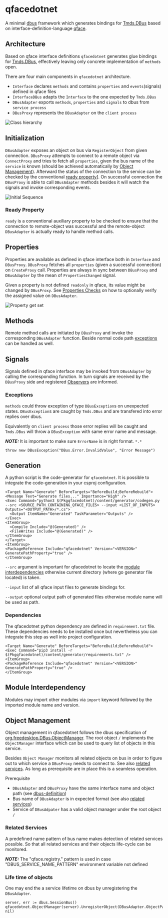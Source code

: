 # qfacedotnet

A minimal [dbus](https://dbus.freedesktop.org/doc/dbus-tutorial.html#whatis) framework which generates bindings for [Tmds.DBus](https://github.com/tmds/Tmds.DBus) based on interface-definition-language [qface](https://doc.qt.io/QtIVI/idl-syntax.html).

## Architecture

Based on qface interface definitions `qfacedotnet` generates glue bindings for [Tmds.DBus](https://github.com/tmds/Tmds.DBus), effectively leaving only concrete implementation of `methods` open.

There are four main components in `qfacedotnet` architecture. 
* `Interface` declares `methods` and contains `properties` and `events`(signals) defined in qface files 
* `InterfaceDBus` adapts the `Interface` to the one expected by `Tmds.DBus`
* `DBusAdapter` exports `methods`, `properties` and `signals` to dbus from `service process`
* `DBusProxy` represents the `DBusAdapter` on the `client process`

![Class hierarchy](http://www.plantuml.com/plantuml/proxy?cache=no&src=https://raw.github.com/idleroamer/qfacedotnet/master/assets/diagrams/class-hierarchy.puml)

## Initialization

`DBusAdapter` exposes an object on bus via `RegisterObject` from given connection. `DBusProxy` attempts to connect to a remote object via `ConnectProxy` and tries to fetch all `properties`, given the bus name of the `service` is known (should be achieved automatically by [Object Management](#Object-Management)).
Afterward the status of the connection to the service can be checked by the conventional [ready property](#ready-property)]. On successful connection the `DBusProxy` is able to call `DBusAdapter` methods besides it will watch the signals and invoke corresponding events.

![Initial Sequence](http://www.plantuml.com/plantuml/proxy?cache=no&src=https://raw.github.com/idleroamer/qfacedotnet/master/assets/diagrams/initial-adapter-proxy-sequence.puml)

### Ready Property

`ready` is a conventional auxiliary property to be checked to ensure that the connection to remote-object was successful and the remote-object `DBusAdapter` is actually ready to handle method calls.

## Properties

Properties are available as defined in qface interface both in `Interface` and `DBusProxy`.
`DBusProxy` fetches all `properties` (given a successful connection) on `CreateProxy` call. Properties are always in sync between `DBusProxy` and `DBusAdapter` by the mean of `PropertiesChanged` signal.

Given a property is not defined `readonly` in qface, its value might be changed by `DBusProxy`. See [Properties Checks](#Properties-Checks) on how to optionally verify the assigned value on `DBusAdapter`. 

![Property get set](http://www.plantuml.com/plantuml/proxy?cache=no&src=https://raw.github.com/idleroamer/qfacedotnet/master/assets/diagrams/property-get-set-sequence.puml)

## Methods

Remote method calls are initiated by `DBusProxy` and invoke the corresponding `DBusAdapter` function. Beside normal code path [exceptions](#Exceptions) can be handled as well.

## Signals

Signals defined in qface interface may be invoked from `DBusAdapter` by calling the corresponding function. In turn signals are received by the `DBusProxy` side and registered [Observers](#Observers) are informed.

### Exceptions

`methods` could throw exception of type `DBusException`s on unexpected states. `DBusException`s are caught by `Tmds.DBus` and are transfered into error replies over dbus. 

Equivalently on `client process` those error replies will be caught and `Tmds.DBus` will throw a `DBusException` with same error name and message.

**_NOTE:_** It is important to make sure `ErrorName` is in right format. `*.*`

```
throw new DBusException("DBus.Error.InvalidValue", "Error Message")
```

## Generation

A python script is the code-generator for `qfacedotnet`. It is possible to integrate the code-generation in your csproj configuration.

```
<Target Name="Generate" BeforeTargets="BeforeBuild;BeforeRebuild">
<Message Text="Generate files..." Importance="High" />
<Exec Command="python3 $(Pkgqfacedotnet)/content/generator/codegen.py --src <SOURCE_PATH_CONTAINING_QFACE_FILES> --input <LIST_OF_INPUTS> Outputs="<OUTPUT_PATH>/*.cs">
  <Output ItemName="Generated" TaskParameter="Outputs" />
</Exec>
<ItemGroup>
  <Compile Include="@(Generated)" />
  <FileWrites Include="@(Generated)" />
</ItemGroup>
</Target>
<ItemGroup>
<PackageReference Include="qfacedotnet" Version="<VERSION>" GeneratePathProperty="true" />
</ItemGroup>
```

`--src` argument is important for qfacedotnet to locate the [module interdependencies](#Module-Interdependency) otherwise current directory (where go generator file located) is taken. 

`--input` list of all qface input files to generate bindings for.

`--output` optional output path of generated files otherwise module name will be used as path.

### Dependencies

The qfacedotnet python dependency are defined in `requirement.txt` file. These dependencies needs to be installed once but nevertheless you can integrate this step as well into project configuration.

```
<Target Name="Generate" BeforeTargets="BeforeBuild;BeforeRebuild">
<Exec Command="pip3 install -r $(Pkgqfacedotnet)/content/generator/requirements.txt" />
<ItemGroup>
<PackageReference Include="qfacedotnet" Version="<VERSION>" GeneratePathProperty="true" />
</ItemGroup>
```

## Module Interdependency

Modules may import other modules via `import` keyword followed by the imported module name and version.

## Object Management

Object management in qfacedotnet follows the dbus specification of [org.freedesktop.DBus.ObjectManager](https://dbus.freedesktop.org/doc/dbus-specification.html#standard-interfaces-objectmanager).
The root object `/` implements the `ObjectManager` interface which can be used to query list of objects in this service.

Besides `Object Manager` monitors all related objects on bus in order to figure out to which service a `DBusProxy` needs to connect to. See also [related services](#Related-Services).
As long as prerequisite are in place this is a seamless operation.

Prerequisite
* `DBusAdapter` and `DBusProxy` have the same interface name and object path (see [dbus-definition](https://dbus.freedesktop.org/doc/dbus-faq.html#idm39))
* Bus name of `DBusAdapter` is in expected format (see also [related services](#Related-Services))
* Service of `DBusAdpater` has a valid object manager under the root object `/` 

### Related Services
A predefined name pattern of bus name makes detection of related services possible. So that all related services and their objects life-cycle can be monitored. 

**_NOTE:_**  The "qface.registry." pattern is used in case "DBUS_SERVICE_NAME_PATTERN" environment variable not defined

### Life time of objects

One may end the a service lifetime on dbus by unregistering the `DBusAdapter`.

```
server, err := dbus.SessionBus()
qfacedotnet.ObjectManager(server).UnregisterObject(DBusAdapter.ObjectPath(), nil)
```